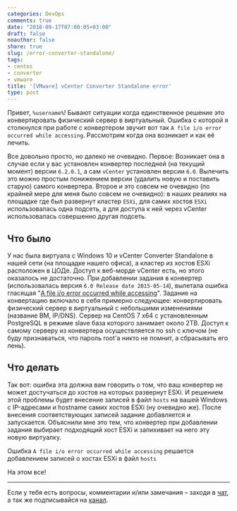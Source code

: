 ```yaml
---
categories: DevOps
comments: true
date: "2018-09-17T07:00:05+03:00"
draft: false
noauthor: false
share: true
slug: /error-converter-standalone/
tags:
- centos
- converter
- vmware
title: '[VMware] vCenter Converter Standalone error'
type: post
---
```


Привет, `%username%`! Бывают ситуации когда единственное решение это конвертировать физический сервер в виртуальный. Ошибка с которой я столкнулся при работе с конвертером звучит вот так `A file i/o error occurred while accessing`. Рассмотрим когда она возникает и как её лечить.

Все довольно просто, но далеко не очевидно. Первое: Возникает она в случае если у вас установлен конвертер последней (на текущий момент) версии `6.2.0.1`, а сам `vCenter` установлен версии `6.0`. Вылечить это можно простым понижением версии (удалить новую и поставить старую) самого конвертера. Второе и это совсем не очевидно (по крайней мере для меня было совсем не очевидно): в наших реалиях на площадке где был развернут кластер `ESXi`, для самих хостов `ESXi` использовалась одна подсеть, а для доступа к ней через vCenter использовалась совершенно другая подсеть.

## Что было

У нас была виртуала с Windows 10 и vCenter Converter Standalone в нашей сети (на площадке нашего офиса), а кластер из хостов ESXi расположен в ЦОДе. Доступ к веб-морде vCenter есть, но этого оказалось не достаточно. При добавлении задания в конвертер (использовалась версия `6.0 Release date 2015-05-14`), вылетала ошибка гласящая "[A file i/o error occurred while accessing](https://communities.vmware.com/thread/512921)". Задание на конвертацию включало в себя примерно следующее: конвертировать физический сервер в виртуальный с небольшими изменениями (название ВМ, IP/DNS). Сервер на CentOS 7 x64 с установленным PostgreSQL в режиме slave база которого занимает около 2TB. Доступ к самому серверу из конвертера осуществляется по ssh с ключом (не буду признаваться, что пароль root'а никто не помнит, а сбрасывать его лень).

## Что делать

Так вот: ошибка эта должна вам говорить о том, что ваш конвертер не может достучаться до хостов на которых развернут ESXi. И решением этой проблемы будет внесение записей в файл `hosts` на вашей Windows с IP-адресами и hostname самих хостов ESXi (ну очевидно же). После внесения соответствующих записей задание добавляется и запускается. Объяснили мне это тем, что конвертер при добавлении задания выбирает подходящий хост ESXi и запихивает на него эту новую виртуалку.

Ошибка `A file i/o error occurred while accessing` решается добавлением записей о хостах ESXi в файл `hosts`

На этом все!

---
Если у тебя есть вопросы, комментарии и/или замечания – заходи в [чат](https://ttttt.me/jtprogru_chat), а так же подписывайся на [канал](https://ttttt.me/jtprogru_channel).
